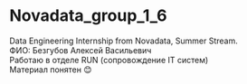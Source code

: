 # Novadata_group_1_6
Data Engineering Internship from Novadata, Summer Stream.  
ФИО: Безгубов Алексей Васильевич  
Работаю в отделе RUN (сопровождение IT систем)  
Материал понятен 😊  

